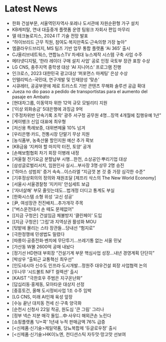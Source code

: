 # Latest News
-  한화 건설부문, 서울역민자역사·포레나 도서관에 자원순환형 가구 설치
-  ﻿KB캐피탈, 연내 대출중개 플랫폼 운영 팀윙크 자회사 편입 마무리
-  델 테크놀로지스, 2024 IT 기술 전망 발표
-  “하이브리드 근무 직원, 참여도·복지만족도·근속의향 가장 높아”
-  엠클라우드브리지, MS 팀즈 기반 업무 통합 플랫폼 ‘Ai 365’ 출시
-  CJ올리브네트웍스, 연합뉴스TV 차세대 뉴스제작 시스템 구축 사업 수주
-  메타넷디지털, ‘한라 레이더 구매 설치 사업’ 공로 인정 국토부 장관 표창 수상
-  LG CNS, 충주지역 중학생 대상 ‘AI 지니어스’ 프로그램 진행
-  인크로스, 2023 대한민국 광고대상 ‘퍼포먼스 마케팅’ 은상 수상
-  인텔리빅스-국민대, 연구개발 및 인재양성 ‘맞손’
-  시큐레터, 공공부문에 제로 트러스트 기반 콘텐츠 무해화 솔루션 공급 확대
-  Jueza no dio paso a pedido de transportistas para el aumento del pasaje en Ambato
-  [현대차그룹, 이동약자 위한 12억 규모 모빌리티 지원
-  [‘이상 외화송금’ 5대은행에 과징금 9억
-  [‘주정차위반 단속기록 조작’ 광주 서구청 공무원 4명…징역 4개월에 집행유예 1년”
-  [케이뱅크 신임 대표에 최우형
-  [저신용 특례보증, 대위변제율 10% 넘겨
-  [우리은행·카드, 전통시장 단말기 무상 지원
-  [농식품부, 농축산물 할인지원 예산 추가 확보
-  [KB금융 ‘지켜야 할 마지막 터전, 토양’ 공개
-  [손해보험협회 차기 회장 이병래 내정
-  [겨울철 전기요금 분할납부 시행...한전, 소상공인·뿌리기업 대상
-  [삼성글로벌리서치, 임원인사 실시…부사장 3명·상무 2명 승진
-  ['하마스 성범죄' 증거 속속…이스라엘 “지금껏 본 것 중 가장 심각한 수준”
-  [기후정상회의의 정의와 재원조달 [제프리 삭스의 The New World Economy]
-  [서울시·서울경찰청 ‘지키미’ 안심세트 보급
-  [‘자녀살해’ 부모 줄잇는데도...법개정 더디고 통계도 부실
-  [한화시스템 소형 위성 ‘교신 성공’
-  [尹, 여성장관 전진배치...추가개각 주목
-  [“버스운전대서 손 떼도 문제없어”
-  [[지금 구청은] 건설임금 체불방지 ‘클린페이’ 도입
-  [[지금 구청은] ‘그립’과 지역상권 활성화 MOU
-  [텃밭에 몰리는 스타 장관들...당내선 “험지로”
-  [극한정쟁에 민생법도 밀렸다
-  [따릉이·공중전화·벤치에 무단투기...쓰레기통 없는 서울 민낯
-  [가산동 W몰 2600억 공매 내놨다
-  [정기선 HD현대 부회장 “건설기계 부문 핵심사업 성장…내년 경영계획 단단히”
-  [박상우 “출퇴근 교통혁신 최우선”
-  [인도네시아 신수도 인프라·도시개발...정원주 대우건설 회장 사업협력 논의
-  [두나무 ‘시드볼트 NFT 컬렉션’ 출시
-  [KAIST “극한호우 주범은 지구온난화”
-  [답십리동·홍제동, 모아타운 대상지 선정
-  [중흥토건, 올해 도시정비사업 1조 수주 임박
-  [LG CNS, 미래 AI인재 육성 앞장
-  [수능 끝난 대치동 전세 신·구축 양극화
-  [순천시 신청사 22일 착공, 원도심 '큰 그림' 그리나
-  [정부 넥슨 지분 매각 돌입…中·사우디 해외큰손 노린다
-  [쇼핑플랫폼 ‘U+콕’ 1년새 누적 판매금액 76% 급증
-  [<신제품·신기술>제일약품, 당뇨복합제 ‘듀글로우정’ 출시
-  [<신제품·신기술>HK이노엔, 컨디션스틱 자두맛·망고맛 선보여
